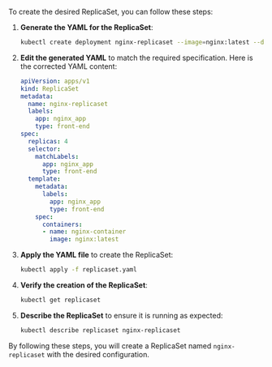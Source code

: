 To create the desired ReplicaSet, you can follow these steps:

1. **Generate the YAML for the ReplicaSet**:
    ```bash
    kubectl create deployment nginx-replicaset --image=nginx:latest --dry-run=client -o yaml > replicaset.yaml
    ```

2. **Edit the generated YAML** to match the required specification. Here is the corrected YAML content:

    ```yaml
    apiVersion: apps/v1
    kind: ReplicaSet
    metadata:
      name: nginx-replicaset
      labels:
        app: nginx_app
        type: front-end
    spec:
      replicas: 4
      selector:
        matchLabels:
          app: nginx_app
          type: front-end
      template:
        metadata:
          labels:
            app: nginx_app
            type: front-end
        spec:
          containers:
          - name: nginx-container
            image: nginx:latest
    ```

3. **Apply the YAML file** to create the ReplicaSet:

    ```bash
    kubectl apply -f replicaset.yaml
    ```

4. **Verify the creation of the ReplicaSet**:

    ```bash
    kubectl get replicaset
    ```

5. **Describe the ReplicaSet** to ensure it is running as expected:

    ```bash
    kubectl describe replicaset nginx-replicaset
    ```

By following these steps, you will create a ReplicaSet named `nginx-replicaset` with the desired configuration.